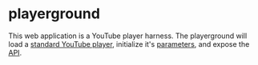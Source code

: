 playerground
============
This web application is a YouTube player harness. The playerground will load a [standard YouTube player][1], initialize it's [parameters][2], and expose the [API][3].

[1]: http://code.google.com/apis/ajax/playground/?exp=youtube
[2]: http://code.google.com/apis/youtube/player_parameters.html
[3]: http://code.google.com/apis/youtube/js_api_reference.html
